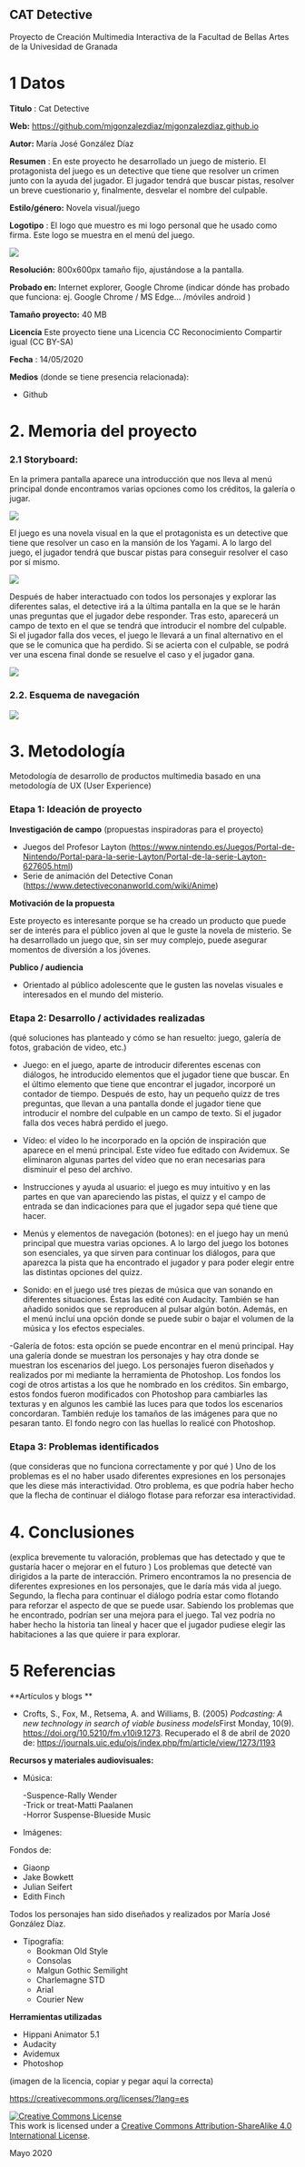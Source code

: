 ## CAT Detective

Proyecto de Creación Multimedia Interactiva de la  Facultad de Bellas Artes de la Univesidad de Granada



# 1 Datos 



**Titulo** : Cat Detective

**Web:**   https://github.com/mjgonzalezdiaz/mjgonzalezdiaz.github.io

**Autor:**  María José González Díaz

**Resumen** : En este proyecto he desarrollado un juego de misterio. El protagonista del juego es un detective que tiene que resolver un crimen junto con la ayuda del jugador. El jugador tendrá que buscar pistas, resolver un breve cuestionario y, finalmente, desvelar el nombre del culpable. 

**Estilo/género:**  Novela visual/juego

**Logotipo** : El logo que muestro es mi logo personal que he usado como firma. Este logo se muestra en el menú del juego. 

![](salida/p_gonzalezdiaz%20mariajose%20logo.png)

**Resolución:** 800x600px tamaño fijo, ajustándose a la pantalla.

**Probado en:** Internet explorer, Google Chrome  (indicar dónde has probado que funciona: ej. Google Chrome / MS Edge... /móviles android )

**Tamaño proyecto:** 40 MB 

**Licencia** Este proyecto tiene una Licencia CC Reconocimiento Compartir igual (CC BY-SA)

**Fecha** : 14/05/2020

**Medios** (donde se tiene presencia relacionada):

- Github




# 2. Memoria del proyecto 

### 2.1 Storyboard: 

En la primera pantalla aparece una introducción que nos lleva al menú principal donde encontramos varias opciones como los créditos, la galería o jugar.

![](story.png)

El juego es una novela visual en la que el protagonista es un detective que tiene que resolver un caso en la mansión de los Yagami. 
A lo largo del juego, el jugador tendrá que buscar pistas para conseguir resolver el caso por sí mismo. 

![](story3.png)

Después de haber interactuado con todos los personajes y explorar las diferentes salas, el detective irá a la última pantalla en la que se le harán unas preguntas que el jugador debe responder. Tras esto, aparecerá un campo de texto en el que se tendrá que introducir el nombre del culpable. Si el jugador falla dos veces, el juego le llevará a un final alternativo en el que se le comunica que ha perdido. Si se acierta con el culpable, se podrá ver una escena final donde se resuelve el caso y el jugador gana. 

![](story4.png)




### 2.2. Esquema de navegación 



![](navegacion1.jpg)







# 3. Metodología

Metodología de desarrollo de productos multimedia basado en una metodología de UX (User Experience)



### Etapa 1: Ideación de proyecto

**Investigación de campo** (propuestas inspiradoras para el proyecto)

- Juegos del Profesor Layton (https://www.nintendo.es/Juegos/Portal-de-Nintendo/Portal-para-la-serie-Layton/Portal-de-la-serie-Layton-627605.html)
- Serie de animación del Detective Conan (https://www.detectiveconanworld.com/wiki/Anime)


**Motivación de la propuesta** 

Este  proyecto es interesante porque se ha creado un producto que puede ser de interés para el público joven al que le guste la novela de misterio. Se ha desarrollado un juego que, sin ser muy complejo, puede asegurar momentos de diversión a los jóvenes. 


**Publico / audiencia**

- Orientado al público adolescente que le gusten las novelas visuales e interesados en el mundo del misterio.





### Etapa 2: Desarrollo / actividades realizadas

(qué soluciones has planteado y cómo se han resuelto: juego, galería de fotos, grabación de video, etc.)

- Juego: en el juego, aparte de introducir diferentes escenas con diálogos, he introducido elementos que el jugador tiene que buscar. En el último elemento que tiene que encontrar el jugador, incorporé un contador de tiempo. Después de esto, hay un pequeño quizz de tres preguntas, que llevan a una pantalla donde el jugador tiene que introducir el nombre del culpable en un campo de texto. Si el jugador falla dos veces habrá perdido el juego. 

- Vídeo: el vídeo lo he incorporado en la opción de inspiración que aparece en el menú principal. Este vídeo fue editado con Avidemux. Se eliminaron algunas partes del vídeo que no eran necesarias para disminuir el peso del archivo. 

- Instrucciones y ayuda al usuario: el juego es muy intuitivo y en las partes en que van apareciendo las pistas, el quizz y el campo de entrada se dan indicaciones para que el jugador sepa qué tiene que hacer.  

- Menús y elementos de navegación (botones): en el juego hay un menú principal que muestra varias opciones. A lo largo del juego los botones son esenciales, ya que sirven para continuar los diálogos, para que aparezca la pista que ha encontrado el jugador y para poder elegir entre las distintas opciones del quizz. 

- Sonido: en el juego usé tres piezas de música que van sonando en diferentes situaciones. Éstas las edité con Audacity. También se han añadido sonidos que se reproducen al pulsar algún botón. Además, en el menú incluí una opción donde se puede subir o bajar el volumen de la música y los efectos especiales. 

-Galería de fotos: esta opción se puede encontrar en el menú principal. Hay una galería donde se muestran los personajes y hay otra donde se muestran los escenarios del juego. Los personajes fueron diseñados y realizados por mi mediante la herramienta de Photoshop. Los fondos los cogí de otros artistas a los que he nombrado en los créditos. Sin embargo, estos fondos fueron modificados con Photoshop para cambiarles las texturas y en algunos les cambié las luces para que todos los escenarios concordaran. También reduje los tamaños de las imágenes para que no pesaran tanto. El fondo negro con las huellas lo realicé con Photoshop. 



### Etapa 3: Problemas identificados

(que consideras que no  funciona correctamente y por qué )
Uno de los problemas es el no haber usado diferentes expresiones en los personajes que les diese más interactividad. 
Otro problema, es que podría haber hecho que la flecha de continuar el diálogo flotase para reforzar esa interactividad.


# 4. Conclusiones 

(explica brevemente tu valoración, problemas que has detectado y que te gustaría hacer o mejorar en el futuro )
Los problemas que detecté van dirigidos a la parte de interacción. Primero encontramos la no presencia de diferentes expresiones en los personajes, que le daría más vida al juego. Segundo, la flecha para continuar el diálogo podría estar como flotando para reforzar el aspecto de que se puede usar. Sabiendo los problemas que he encontrado, podrían ser una mejora para el juego. Tal vez podría no haber hecho la historia tan lineal y hacer que el jugador pudiese elegir las habitaciones a las que quiere ir para explorar. 






# 5 Referencias 

**Artículos y blogs ** 

- Crofts, S., Fox, M., Retsema, A. and Williams, B. (2005) *Podcasting: A new technology in search of viable business models*First Monday, 10(9). https://doi.org/10.5210/fm.v10i9.1273. Recuperado el 8 de abril de 2020 de: https://journals.uic.edu/ojs/index.php/fm/article/view/1273/1193

**Recursos y materiales audiovisuales:**

* Música: 
 
  -Suspence-Rally Wender   
  -Trick or treat-Matti Paalanen  
  -Horror Suspense-Blueside Music  

* Imágenes: 

Fondos de:
  
  - Giaonp
  - Jake Bowkett
  - Julian Seifert
  - Edith Finch
  
 Todos los personajes han sido diseñados y realizados por María José González Díaz.
   
* Tipografía: 
  - Bookman Old Style
  - Consolas
  - Malgun Gothic Semilight
  - Charlemagne STD
  - Arial
  - Courier New

**Herramientas utilizadas**

- Hippani Animator 5.1
- Audacity 
- Avidemux 
- Photoshop



(imagen de la licencia, copiar y pegar aquí la correcta)

https://creativecommons.org/licenses/?lang=es

<a rel="license" href="http://creativecommons.org/licenses/by-sa/4.0/"><img alt="Creative Commons License" style="border-width:0" src="https://i.creativecommons.org/l/by-sa/4.0/88x31.png" /></a><br />This work is licensed under a <a rel="license" href="http://creativecommons.org/licenses/by-sa/4.0/">Creative Commons Attribution-ShareAlike 4.0 International License</a>.

Mayo 2020

